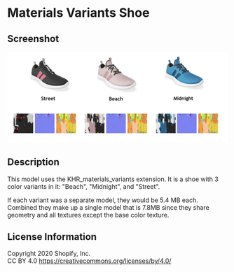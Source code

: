 # Materials Variants Shoe

## Screenshot

![screenshot](screenshot/screenshot-large.png)

## Description

This model uses the KHR_materials_variants extension. It is a shoe with 3 color variants in it: "Beach", "Midnight", and "Street".

If each variant was a separate model, they would be 5.4 MB each. Combined they make up a single model that is 7.8MB since they share geometry and all textures except the base color texture.

## License Information

Copyright 2020 Shopify, Inc.  
CC BY 4.0 https://creativecommons.org/licenses/by/4.0/
